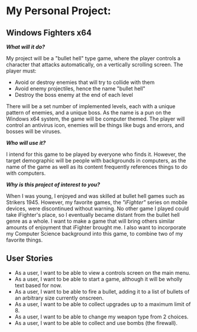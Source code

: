 # My Personal Project: 
## Windows Fighters x64 

***What will it do?***

My project will be a "bullet hell" type game, where the player
controls a character that attacks automatically, on a vertically 
scrolling screen. 
The player must:
- Avoid or destroy enemies that will try to collide with them
- Avoid enemy projectiles, hence the name "bullet hell"
- Destroy the boss enemy at the end of each level

There will be a set number of implemented levels, each with 
a unique pattern of enemies, and a unique boss. As the name is a
pun on the Windows x64 system, the game will be computer 
themed. The player will control an antivirus icon, enemies will be 
things like bugs and errors, and bosses will be viruses.


***Who will use it?***

I intend for this game to be played by everyone who finds it. 
However, the target demographic will be people with backgrounds 
in computers, as the name of the game as well as its content
frequently references things to do with computers.

***Why is this project of interest to you?***

When I was young, I enjoyed and was skilled at bullet hell
games such as Strikers 1945. However, my favorite games, the
*"iFighter"* series on mobile devices, were discontinued without 
warning. No other game I played could take iFighter's place,
so I eventually became distant from the bullet hell genre as a whole. 
I want to make a game that will bring others similar amounts of 
enjoyment that iFighter brought me. I also want to incorporate my
Computer Science background into this game, to combine two of my 
favorite things.

## User Stories

- As a user, I want to be able to view a controls screen on the main menu.
- As a user, I want to be able to start a game, although it will be
wholly text based for now.
- As a user, I want to be able to fire a bullet, adding it to a list of bullets 
of an arbitrary size currently onscreen.
- As a user, I want to be able to collect upgrades up to a maximum limit of 8.
- As a user, I want to be able to change my weapon type from 2 choices.
- As a user, I want to be able to collect and use bombs (the firewall).
